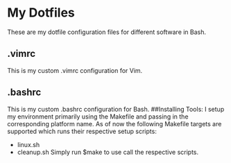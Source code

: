 # My Dotfiles
These are my dotfile configuration files for different software in Bash.
## .vimrc
This is my custom .vimrc configuration for Vim.
## .bashrc
This is my custom .bashrc configuration for Bash.
##Installing Tools:
I setup my environment primarily using the Makefile and passing in the corresponding platform name. As of now the following Makefile targets are supported which runs their respective setup scripts:
- linux.sh
- cleanup.sh
Simply run $make <target> to use call the respective scripts.

